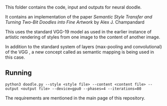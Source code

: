 This folder contains the code, input and outputs for neural doodle.

It contains an implementation of the paper *_Semantic Style Transfer and Turning Two-Bit Doodles into Fine Artwork_* by Alex J. Champandard

This uses the standard VGG-19 model as used in the earlier instance of artistic rendering of styles from one image to the content of another image.

In addition to the standard system of layers (max-pooling and convolutional) of the VGG , a new concept called as semantic mapping is being used in this case.

## Running
`python3 doodle.py --style <style file> --content <content file> --output <output file> --device=gpu0 --phases=4 --iterations=80`

The requirements are mentioned in the main page of this repository.
